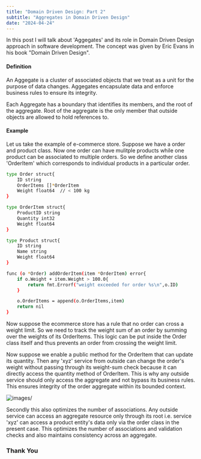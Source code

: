 ```yaml
---
title: "Domain Driven Design: Part 2"
subtitle: "Aggregates in Domain Driven Design"
date: "2024-04-24"
---
```


In this post I will talk about 'Aggegates' and its role in Domain Driven Design approach in software development.
The concept was given by Eric Evans in his book "Domain Driven Design".

#### Definition
An Aggegate is a cluster of associated objects that we treat as a unit for the purpose of data changes.
Aggegates encapsulate data and enforce business rules to ensure its integrity.

Each Aggregate has a boundary that identifies its members, and the root of the aggregate. Root of the aggregate is the only member that outside objects are allowed to hold references to.


#### Example
Let us take the example of e-commerce store. Suppose we have a order and product class. Now one order can have mulitple products while one product can be associated to multiple orders. So we define another class 'OrderItem' which corresponds to individual products in a particular order.

```bash
type Order struct{
    ID string
    OrderItems []*OrderItem
    Weight float64  // < 100 kg
}

type OrderItem struct{
    ProductID string
    Quantity int32
    Weight float64
}

type Product struct{
    ID string
    Name string
    Weight float64
}

func (o *Order) addOrderItem(item *OrderItem) error{
    if o.Weight + item.Weight > 100.0{
        return fmt.Errorf("weight exceeded for order %s\n",o.ID)
    } 

    o.OrderItems = append(o.OrderItems,item)
    return nil
}
```

Now suppose the ecommerce store has a rule that no order can cross a weight limit. So we need to track the weight sum of an order by summing over the weights of its OrderItems. This logic can be put inside the Order class itself and thus prevents an order from crossing the weight limit. 

Now suppose we enable a public method for the OrderItem that can update its quantity. Then any 'xyz' service from outside can change the order's weight without passing through its weight-sum check because it can directly access the quantity method of OrderItem.
This is why any outside service should only access the aggregate and not bypass its business rules.
This ensures integrity of the order aggregate within its bounded context.

![images/](/images/ddd2.jpg)

Secondly this also optimizes the number of associations. Any outside service can access an aggregate resource only through its root i.e. service 'xyz' can access a product entity's data only via the order class in the present case. This optimizes the number of associations and validation checks and also maintains consistency across an aggregate. 


### Thank You
